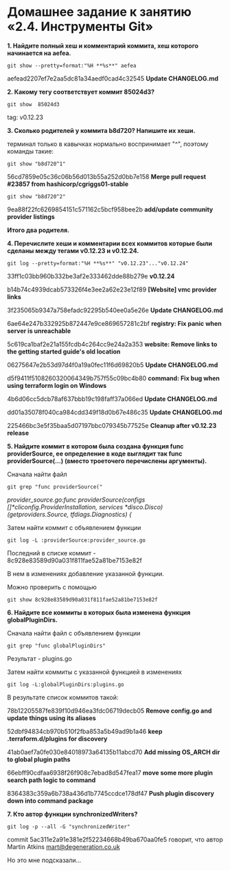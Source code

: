 # Домашнее задание к занятию «2.4. Инструменты Git»

**1. Найдите полный хеш и комментарий коммита, хеш которого начинается на aefea.**

`git show --pretty=format:"%H **%s**" aefea`

aefead2207ef7e2aa5dc81a34aedf0cad4c32545 **Update CHANGELOG.md**

**2. Какому тегу соответствует коммит 85024d3?**

`git show  85024d3`

tag: v0.12.23

**3. Сколько родителей у коммита b8d720? Напишите их хеши.**

терминал только в кавычках нормально воспринимает "^", поэтому команды такие:

`git show "b8d720^1"`

56cd7859e05c36c06b56d013b55a252d0bb7e158 **Merge pull request #23857 from hashicorp/cgriggs01-stable**

`git show "b8d720^2"`

9ea88f22fc6269854151c571162c5bcf958bee2b **add/update community provider listings**

**Итого два родителя.**



**4. Перечислите хеши и комментарии всех коммитов которые были сделаны между тегами v0.12.23 и v0.12.24.**

`git log --pretty=format:"%H **%s**" "v0.12.23"..."v0.12.24"`

33ff1c03bb960b332be3af2e333462dde88b279e **v0.12.24**

b14b74c4939dcab573326f4e3ee2a62e23e12f89 **[Website] vmc provider links**

3f235065b9347a758efadc92295b540ee0a5e26e **Update CHANGELOG.md**

6ae64e247b332925b872447e9ce869657281c2bf **registry: Fix panic when server is unreachable**

5c619ca1baf2e21a155fcdb4c264cc9e24a2a353 **website: Remove links to the getting started guide's old location**

06275647e2b53d97d4f0a19a0fec11f6d69820b5 **Update CHANGELOG.md**

d5f9411f5108260320064349b757f55c09bc4b80 **command: Fix bug when using terraform login on Windows**

4b6d06cc5dcb78af637bbb19c198faff37a066ed **Update CHANGELOG.md**

dd01a35078f040ca984cdd349f18d0b67e486c35 **Update CHANGELOG.md**

225466bc3e5f35baa5d07197bbc079345b77525e **Cleanup after v0.12.23 release**




**5. Найдите коммит в котором была создана функция func providerSource, ее определение в коде выглядит так func providerSource(...) (вместо троеточего перечислены аргументы).**

Сначала найти файл

`git grep "func providerSource("`

*provider_source.go:func providerSource(configs []\*cliconfig.ProviderInstallation, services \*disco.Disco) (getproviders.Source, tfdiags.Diagnostics) {*

Затем найти коммит с объявлением функции

`git log -L :providerSource:provider_source.go`

Последний в списке коммит - 8c928e83589d90a031f811fae52a81be7153e82f

В нем в изменениях добавление указанной функции.

Можно проверить с помощью

`git show 8c928e83589d90a031f811fae52a81be7153e82f`

**6. Найдите все коммиты в которых была изменена функция globalPluginDirs.**

Сначала найти файл с объявлением функции

`git grep "func globalPluginDirs"`

Результат - plugins.go

Затем найти коммиты с указанной функцией в изменениях

`git log -L:globalPluginDirs:plugins.go`

В результате список коммитов такой:

78b12205587fe839f10d946ea3fdc06719decb05 **Remove config.go and update things using its aliases**

52dbf94834cb970b510f2fba853a5b49ad9b1a46 **keep .terraform.d/plugins for discovery**

41ab0aef7a0fe030e84018973a64135b11abcd70 **Add missing OS_ARCH dir to global plugin paths**

66ebff90cdfaa6938f26f908c7ebad8d547fea17 **move some more plugin search path logic to command**

8364383c359a6b738a436d1b7745ccdce178df47 **Push plugin discovery down into command package**



**7. Кто автор функции synchronizedWriters?**

`git log -p --all -G "synchronizedWriter"`



commit 5ac311e2a91e381e2f52234668b49ba670aa0fe5 говорит, что автор Martin Atkins <mart@degeneration.co.uk>

Но это мне подсказали...

